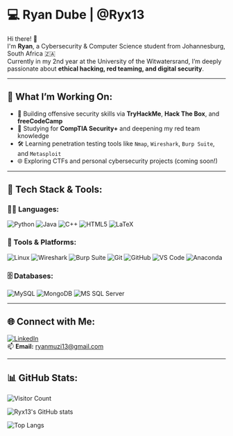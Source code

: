 # 💻 Ryan Dube | @Ryx13

Hi there! 👋  
I'm **Ryan**, a Cybersecurity & Computer Science student from Johannesburg, South Africa 🇿🇦  
Currently in my 2nd year at the University of the Witwatersrand, I’m deeply passionate about **ethical hacking, red teaming, and digital security**.

---

## 🧠 What I’m Working On:
- 🔐 Building offensive security skills via **TryHackMe**, **Hack The Box**, and **freeCodeCamp**
- 🎯 Studying for **CompTIA Security+** and deepening my red team knowledge
- 🛠️ Learning penetration testing tools like `Nmap`, `Wireshark`, `Burp Suite`, and `Metasploit`
- 🌐 Exploring CTFs and personal cybersecurity projects (coming soon!)

---

## 🔧 Tech Stack & Tools:

### 👨‍💻 Languages:
![Python](https://img.shields.io/badge/python-3670A0?style=for-the-badge&logo=python&logoColor=ffdd54)
![Java](https://img.shields.io/badge/java-%23ED8B00.svg?style=for-the-badge&logo=openjdk&logoColor=white)
![C++](https://img.shields.io/badge/c++-%2300599C.svg?style=for-the-badge&logo=c%2B%2B&logoColor=white)
![HTML5](https://img.shields.io/badge/html5-%23E34F26.svg?style=for-the-badge&logo=html5&logoColor=white)
![LaTeX](https://img.shields.io/badge/latex-%23008080.svg?style=for-the-badge&logo=latex&logoColor=white)

### 🧰 Tools & Platforms:
![Linux](https://img.shields.io/badge/linux-%23000000.svg?style=for-the-badge&logo=linux&logoColor=white)
![Wireshark](https://img.shields.io/badge/wireshark-000000?style=for-the-badge&logo=wireshark&logoColor=blue)
![Burp Suite](https://img.shields.io/badge/Burp%20Suite-orange?style=for-the-badge)
![Git](https://img.shields.io/badge/git-%23F05033.svg?style=for-the-badge&logo=git&logoColor=white)
![GitHub](https://img.shields.io/badge/github-%23121011.svg?style=for-the-badge&logo=github&logoColor=white)
![VS Code](https://img.shields.io/badge/VS%20Code-007ACC?style=for-the-badge&logo=visual-studio-code&logoColor=white)
![Anaconda](https://img.shields.io/badge/Anaconda-%2344A833.svg?style=for-the-badge&logo=anaconda&logoColor=white)

### 🗄️ Databases:
![MySQL](https://img.shields.io/badge/mysql-4479A1.svg?style=for-the-badge&logo=mysql&logoColor=white)
![MongoDB](https://img.shields.io/badge/MongoDB-%234ea94b.svg?style=for-the-badge&logo=mongodb&logoColor=white)
![MS SQL Server](https://img.shields.io/badge/mssql-%2300C7B7.svg?style=for-the-badge&logo=microsoft-sql-server&logoColor=white)

---

## 🌐 Connect with Me:
[![LinkedIn](https://img.shields.io/badge/LinkedIn-%230077B5.svg?style=for-the-badge&logo=linkedin&logoColor=white)](https://linkedin.com/in/ryan-dube-4288a6266)  
📫 **Email:** ryanmuzi13@gmail.com

---

## 📊 GitHub Stats:
![Visitor Count](https://visitcount.itsvg.in/api?id=Ryx13&icon=0&color=6)

![Ryx13's GitHub stats](https://github-readme-stats.vercel.app/api?username=Ryx13&show_icons=true&theme=radical)

![Top Langs](https://github-readme-stats.vercel.app/api/top-langs/?username=Ryx13&layout=compact&theme=radical)

<!-- Profile crafted by Ryan | Inspired by GPRM (https://gprm.itsvg.in) -->
